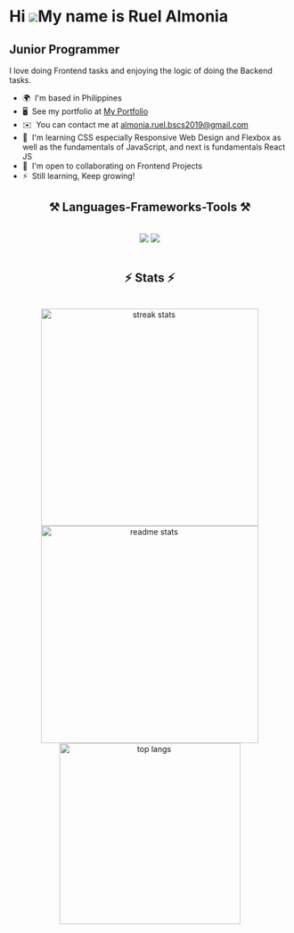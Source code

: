 Hi ![](https://user-images.githubusercontent.com/18350557/176309783-0785949b-9127-417c-8b55-ab5a4333674e.gif)My name is Ruel Almonia
====================================================================================================================================

Junior Programmer
-----------------

I love doing Frontend tasks and enjoying the logic of doing the Backend tasks.

*   🌍  I'm based in Philippines
*   🖥️  See my portfolio at [My Portfolio](http://ruelalmonia.netlify.app/)
*   ✉️  You can contact me at [almonia.ruel.bscs2019@gmail.com](mailto:almonia.ruel.bscs2019@gmail.com)
*   🧠  I'm learning CSS especially Responsive Web Design and Flexbox as well as the fundamentals of JavaScript, and next is fundamentals React JS
*   🤝  I'm open to collaborating on Frontend Projects
*   ⚡  Still learning, Keep growing!
<h2 align="center">⚒️ Languages-Frameworks-Tools ⚒️</h2>
<br/>
<div align="center">
    <img src="https://skillicons.dev/icons?i=react,bootstrap,html,css,vscode,github,figma,tailwind,git,laravel" />
    <img src="https://skillicons.dev/icons?i=nodejs,javascript,mysql" /><br>
</div>
<br>
<h2 align="center">⚡ Stats ⚡</h2>
<br>
<div align=center>
  <img width=390 src="https://github-readme-streak-stats-salesp07.vercel.app/?user=salesp07&count_private=true&theme=react&border_radius=10" alt="streak stats"/>
  <img width=390 src="https://github-readme-stats-salesp07.vercel.app/api?username=salesp07&count_private=true&show_icons=true&theme=react&rank_icon=github&border_radius=10" alt="readme stats" />
  <br/>
  <img width=325 align="center" src="https://github-readme-stats-salesp07.vercel.app/api/top-langs/?username=salesp07&hide=HTML&langs_count=8&layout=compact&theme=react&border_radius=10&size_weight=0.5&count_weight=0.5&exclude_repo=github-readme-stats" alt="top langs" />
</div>

